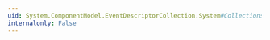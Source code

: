 ```yaml
---
uid: System.ComponentModel.EventDescriptorCollection.System#Collections#IList#Insert(System.Int32,System.Object)
internalonly: False
---
```

